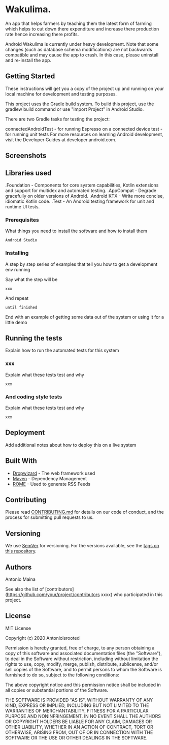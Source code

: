 # Wakulima.

An app that helps farmers by teaching them the latest form of farming which helps to cut down there expenditure and increase there production rate hence increasing there profits.

Android Wakulima is currently under heavy development. Note that some changes (such as database schema modifications) are not backwards compatible and may cause the app to crash. In this case, please uninstall and re-install the app.

## Getting Started

These instructions will get you a copy of the project up and running on your local machine for development and testing purposes.

This project uses the Gradle build system. To build this project, use the gradlew build command or use "Import Project" in Android Studio.

There are two Gradle tasks for testing the project:

connectedAndroidTest - for running Espresso on a connected device
test - for running unit tests
For more resources on learning Android development, visit the Developer Guides at developer.android.com.

## Screenshots



## Libraries used
.Foundation - Components for core system capabilities, Kotlin extensions and support for multidex and automated testing.
  .AppCompat - Degrade gracefully on older versions of Android.
  .Android KTX - Write more concise, idiomatic Kotlin code.
  .Test - An Android testing framework for unit and runtime UI tests.
  

### Prerequisites

What things you need to install the software and how to install them

```
Android Studio
```

### Installing

A step by step series of examples that tell you how to get a development env running

Say what the step will be

```
xxx
```

And repeat

```
until finished
```

End with an example of getting some data out of the system or using it for a little demo

## Running the tests

Explain how to run the automated tests for this system

### xxx

Explain what these tests test and why

```
xxx
```

### And coding style tests

Explain what these tests test and why

```
xxx
```

## Deployment

Add additional notes about how to deploy this on a live system

## Built With

* [Dropwizard](http://www.dropwizard.io/1.0.2/docs/) - The web framework used
* [Maven](https://maven.apache.org/) - Dependency Management
* [ROME](https://rometools.github.io/rome/) - Used to generate RSS Feeds

## Contributing

Please read [CONTRIBUTING.md](https://gist.github.com/xxx) for details on our code of conduct, and the process for submitting pull requests to us.

## Versioning

We use [SemVer](http://semver.org/xxx) for versioning. For the versions available, see the [tags on this repository](https://github.com/your/project/tags). 

## Authors

Antonio Maina

See also the list of [contributors](https://github.com/your/project/contributors xxxx) who participated in this project.

## License

  MIT License

  Copyright (c) 2020 Antonioisrooted

  Permission is hereby granted, free of charge, to any person obtaining a copy
  of this software and associated documentation files (the "Software"), to deal
  in the Software without restriction, including without limitation the rights
  to use, copy, modify, merge, publish, distribute, sublicense, and/or sell
  copies of the Software, and to permit persons to whom the Software is
  furnished to do so, subject to the following conditions:

  The above copyright notice and this permission notice shall be included in all
  copies or substantial portions of the Software.

  THE SOFTWARE IS PROVIDED "AS IS", WITHOUT WARRANTY OF ANY KIND, EXPRESS OR
  IMPLIED, INCLUDING BUT NOT LIMITED TO THE WARRANTIES OF MERCHANTABILITY,
  FITNESS FOR A PARTICULAR PURPOSE AND NONINFRINGEMENT. IN NO EVENT SHALL THE
  AUTHORS OR COPYRIGHT HOLDERS BE LIABLE FOR ANY CLAIM, DAMAGES OR OTHER
  LIABILITY, WHETHER IN AN ACTION OF CONTRACT, TORT OR OTHERWISE, ARISING FROM,
  OUT OF OR IN CONNECTION WITH THE SOFTWARE OR THE USE OR OTHER DEALINGS IN THE
  SOFTWARE.

